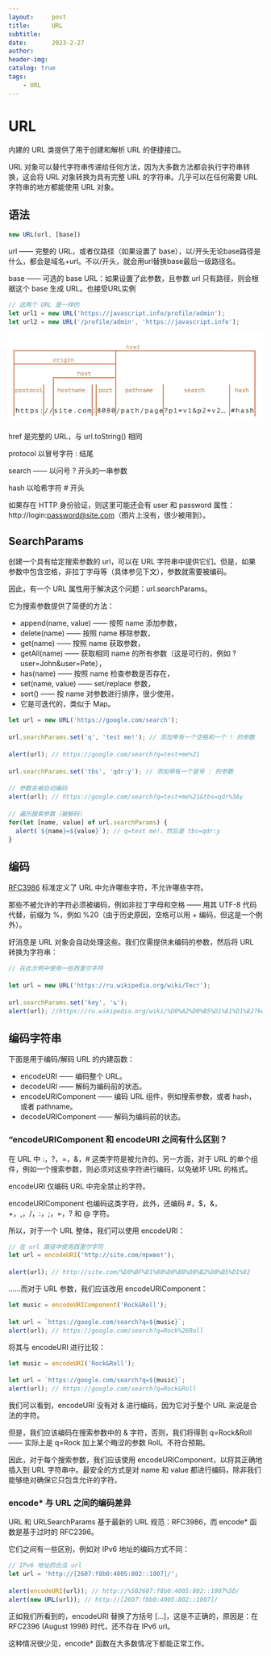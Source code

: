 ```yaml
---
layout:     post
title:      URL
subtitle:   
date:       2023-2-27
author:     
header-img: 
catalog: true
tags:
    - URL
---
```

# URL
内建的 URL 类提供了用于创建和解析 URL 的便捷接口。

URL 对象可以替代字符串传递给任何方法，因为大多数方法都会执行字符串转换，这会将 URL 对象转换为具有完整 URL 的字符串。几乎可以在任何需要 URL 字符串的地方都能使用 URL 对象。

## 语法
```javascript
new URL(url, [base])
```

url —— 完整的 URL，或者仅路径（如果设置了 base），以/开头无论base路径是什么，都会是域名+url。不以/开头，就会用url替换base最后一级路径名。

base —— 可选的 base URL：如果设置了此参数，且参数 url 只有路径，则会根据这个 base 生成 URL。也接受URL实例

```javascript
// 这两个 URL 是一样的
let url1 = new URL('https://javascript.info/profile/admin');
let url2 = new URL('/profile/admin', 'https://javascript.info');
```

![img.png](/img/URL.png)

href 是完整的 URL，与 url.toString() 相同

protocol 以冒号字符 : 结尾

search —— 以问号 ? 开头的一串参数

hash 以哈希字符 # 开头

如果存在 HTTP 身份验证，则这里可能还会有 user 和 password 属性：http://login:password@site.com（图片上没有，很少被用到）。

## SearchParams
创建一个具有给定搜索参数的 url，可以在 URL 字符串中提供它们。但是，如果参数中包含空格，非拉丁字母等（具体参见下文），参数就需要被编码。

因此，有一个 URL 属性用于解决这个问题：url.searchParams。

它为搜索参数提供了简便的方法：
- append(name, value) —— 按照 name 添加参数，
- delete(name) —— 按照 name 移除参数，
- get(name) —— 按照 name 获取参数，
- getAll(name) —— 获取相同 name 的所有参数（这是可行的，例如 ?user=John&user=Pete），
- has(name) —— 按照 name 检查参数是否存在，
- set(name, value) —— set/replace 参数，
- sort() —— 按 name 对参数进行排序，很少使用，
- 它是可迭代的，类似于 Map。

```javascript
let url = new URL('https://google.com/search');

url.searchParams.set('q', 'test me!'); // 添加带有一个空格和一个 ! 的参数

alert(url); // https://google.com/search?q=test+me%21

url.searchParams.set('tbs', 'qdr:y'); // 添加带有一个冒号 : 的参数

// 参数会被自动编码
alert(url); // https://google.com/search?q=test+me%21&tbs=qdr%3Ay

// 遍历搜索参数（被解码）
for(let [name, value] of url.searchParams) {
  alert(`${name}=${value}`); // q=test me!，然后是 tbs=qdr:y
}
```

## 编码
[RFC3986](https://tools.ietf.org/html/rfc3986) 标准定义了 URL 中允许哪些字符，不允许哪些字符。

那些不被允许的字符必须被编码，例如非拉丁字母和空格 —— 用其 UTF-8 代码代替，前缀为 %，例如 %20（由于历史原因，空格可以用 + 编码，但这是一个例外）。

好消息是 URL 对象会自动处理这些。我们仅需提供未编码的参数，然后将 URL 转换为字符串：
```javascript
// 在此示例中使用一些西里尔字符

let url = new URL('https://ru.wikipedia.org/wiki/Тест');

url.searchParams.set('key', 'ъ');
alert(url); //https://ru.wikipedia.org/wiki/%D0%A2%D0%B5%D1%81%D1%82?key=%D1%8A
```

## 编码字符串
下面是用于编码/解码 URL 的内建函数：
- encodeURI —— 编码整个 URL。
- decodeURI —— 解码为编码前的状态。
- encodeURIComponent —— 编码 URL 组件，例如搜索参数，或者 hash，或者 pathname。
- decodeURIComponent —— 解码为编码前的状态。

### “encodeURIComponent 和 encodeURI 之间有什么区别？
在 URL 中 :，?，=，&，# 这类字符是被允许的。另一方面，对于 URL 的单个组件，例如一个搜索参数，则必须对这些字符进行编码，以免破坏 URL 的格式。

encodeURI 仅编码 URL 中完全禁止的字符。

encodeURIComponent 也编码这类字符，此外，还编码 #，$，&，+，,，/，:，;，=，? 和 @ 字符。

所以，对于一个 URL 整体，我们可以使用 encodeURI：
```javascript
// 在 url 路径中使用西里尔字符
let url = encodeURI('http://site.com/привет');

alert(url); // http://site.com/%D0%BF%D1%80%D0%B8%D0%B2%D0%B5%D1%82
```

……而对于 URL 参数，我们应该改用 encodeURIComponent：
```javascript
let music = encodeURIComponent('Rock&Roll');

let url = `https://google.com/search?q=${music}`;
alert(url); // https://google.com/search?q=Rock%26Roll
```
将其与 encodeURI 进行比较：
```javascript
let music = encodeURI('Rock&Roll');

let url = `https://google.com/search?q=${music}`;
alert(url); // https://google.com/search?q=Rock&Roll
```

我们可以看到，encodeURI 没有对 & 进行编码，因为它对于整个 URL 来说是合法的字符。

但是，我们应该编码在搜索参数中的 & 字符，否则，我们将得到 q=Rock&Roll —— 实际上是 q=Rock 加上某个晦涩的参数 Roll。不符合预期。

因此，对于每个搜索参数，我们应该使用 encodeURIComponent，以将其正确地插入到 URL 字符串中。最安全的方式是对 name 和 value 都进行编码，除非我们能够绝对确保它只包含允许的字符。

### encode* 与 URL 之间的编码差异
URL 和 URLSearchParams 基于最新的 URL 规范：RFC3986，而 encode* 函数是基于过时的 RFC2396。

它们之间有一些区别，例如对 IPv6 地址的编码方式不同：
```javascript
// IPv6 地址的合法 url
let url = 'http://[2607:f8b0:4005:802::1007]/';

alert(encodeURI(url)); // http://%5B2607:f8b0:4005:802::1007%5D/
alert(new URL(url)); // http://[2607:f8b0:4005:802::1007]/
```

正如我们所看到的，encodeURI 替换了方括号 [...]，这是不正确的，原因是：在 RFC2396 (August 1998) 时代，还不存在 IPv6 url。

这种情况很少见，encode* 函数在大多数情况下都能正常工作。